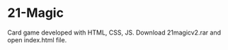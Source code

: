 # 21-Magic
Card game developed with HTML, CSS, JS.
Download 21magicv2.rar and open index.html file.
